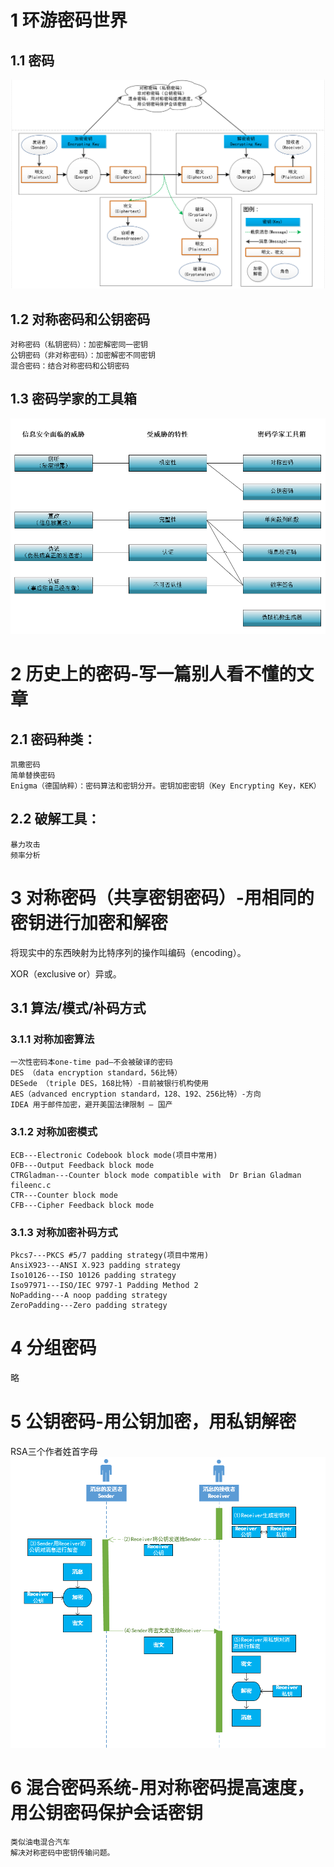 # 1 环游密码世界

## 1.1 密码
![](src/main/resources/images/EncryptAndDecryptProgress.png)

## 1.2 对称密码和公钥密码
    对称密码（私钥密码）：加密解密同一密钥
    公钥密码（非对称密码）：加密解密不同密钥
    混合密码：结合对称密码和公钥密码

## 1.3 密码学家的工具箱
![](src/main/resources/images/CipherTools.png)


# 2 历史上的密码-写一篇别人看不懂的文章

## 2.1 密码种类：
    凯撒密码
    简单替换密码
    Enigma（德国纳粹）：密码算法和密钥分开。密钥加密密钥（Key Encrypting Key，KEK）
## 2.2 破解工具：
    暴力攻击
    频率分析


# 3 对称密码（共享密钥密码）-用相同的密钥进行加密和解密

将现实中的东西映射为比特序列的操作叫编码（encoding）。

XOR（exclusive or）异或。

## 3.1 算法/模式/补码方式

### 3.1.1 对称加密算法
    一次性密码本one-time pad—不会被破译的密码
    DES （data encryption standard，56比特）
    DESede （triple DES，168比特）-目前被银行机构使用
    AES（advanced encryption standard，128、192、256比特）-方向
    IDEA 用于邮件加密，避开美国法律限制 – 国产

### 3.1.2 对称加密模式
    ECB---Electronic Codebook block mode(项目中常用)
    OFB---Output Feedback block mode
    CTRGladman---Counter block mode compatible with  Dr Brian Gladman fileenc.c
    CTR---Counter block mode
    CFB---Cipher Feedback block mode

### 3.1.3 对称加密补码方式
    Pkcs7---PKCS #5/7 padding strategy(项目中常用)
    AnsiX923---ANSI X.923 padding strategy
    Iso10126---ISO 10126 padding strategy
    Iso97971---ISO/IEC 9797-1 Padding Method 2
    NoPadding---A noop padding strategy
    ZeroPadding---Zero padding strategy



# 4 分组密码
略

# 5 公钥密码-用公钥加密，用私钥解密
RSA三个作者姓首字母
![](src/main/resources/images/PublicKeyEncryption.png)

# 6 混合密码系统-用对称密码提高速度，用公钥密码保护会话密钥
    类似油电混合汽车
    解决对称密码中密钥传输问题。


